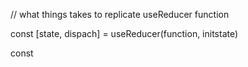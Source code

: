 // what things takes to replicate useReducer function


const [state, dispach] = useReducer(function, initstate)

const 